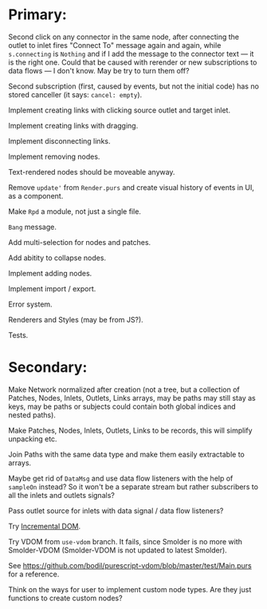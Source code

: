 Primary:
========

Second click on any connector in the same node, after connecting the outlet to inlet fires "Connect To" message again and again, while `s.connecting` is `Nothing` and if I add the message to the connector text — it is the right one.
Could that be caused with rerender or new subscriptions to data flows — I don't know. May be try to turn them off?

Second subscription (first, caused by events, but not the initial code) has no stored canceller (it says: `cancel: empty`).

Implement creating links with clicking source outlet and target inlet.

Implement creating links with dragging.

Implement disconnecting links.

Implement removing nodes.

Text-rendered nodes should be moveable anyway.

Remove `update'` from `Render.purs` and create visual history of events in UI, as a component.

Make `Rpd` a module, not just a single file.

`Bang` message.

Add multi-selection for nodes and patches.

Add abitity to collapse nodes.

Implement adding nodes.

Implement import / export.

Error system.

Renderers and Styles (may be from JS?).

Tests.

Secondary:
==========

Make Network normalized after creation (not a tree, but a collection of Patches, Nodes, Inlets, Outlets, Links arrays, may be paths may still stay as keys, may be paths or subjects could contain both global indices and nested paths).

Make Patches, Nodes, Inlets, Outlets, Links to be records, this will simplify unpacking etc.

Join Paths with the same data type and make them easily extractable to arrays.

Maybe get rid of `DataMsg` and use data flow listeners with the help of `sampleOn` instead? So it won't be a separate stream but rather subscribers to all the inlets and outlets signals?

Pass outlet source for inlets with data signal / data flow listeners?

Try [Incremental DOM](https://pursuit.purescript.org/packages/purescript-smolder-idom/0.1.3/docs/Text.Smolder.Renderer.IncrementalDom).

Try VDOM from `use-vdom` branch. It fails, since Smolder is no more with Smolder-VDOM (Smolder-VDOM is not updated to latest Smolder).

See https://github.com/bodil/purescript-vdom/blob/master/test/Main.purs for a reference.

Think on the ways for user to implement custom node types. Are they just functions to create custom nodes?
